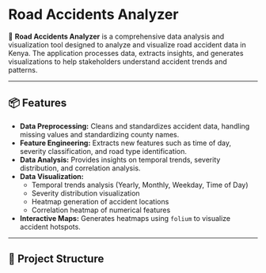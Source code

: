 # Road Accidents Analyzer

🚦 **Road Accidents Analyzer** is a comprehensive data analysis and visualization tool designed to analyze and visualize road accident data in Kenya. The application processes data, extracts insights, and generates visualizations to help stakeholders understand accident trends and patterns.

---

## 📦 Features

- **Data Preprocessing:** Cleans and standardizes accident data, handling missing values and standardizing county names.
- **Feature Engineering:** Extracts new features such as time of day, severity classification, and road type identification.
- **Data Analysis:** Provides insights on temporal trends, severity distribution, and correlation analysis.
- **Data Visualization:**
  - Temporal trends analysis (Yearly, Monthly, Weekday, Time of Day)
  - Severity distribution visualization
  - Heatmap generation of accident locations
  - Correlation heatmap of numerical features
- **Interactive Maps:** Generates heatmaps using `folium` to visualize accident hotspots.

---

## 📂 Project Structure

